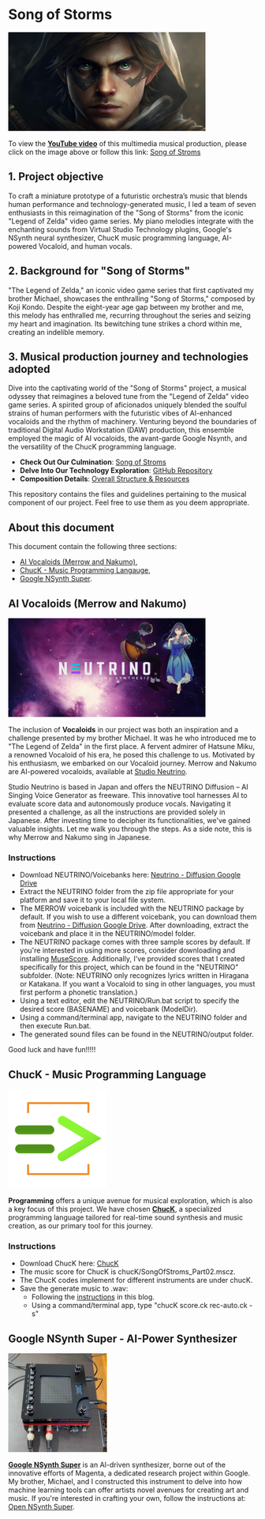 # Song of Storms
[<img src="images/SongOfStorms_Link.jpeg" width="400" height="200">](https://youtu.be/WxbQ2BDVnvQ)

To view the __[YouTube video](https://youtu.be/WxbQ2BDVnvQ)__ of this multimedia musical production, please click on the image above or follow this link: [Song of Stroms](https://youtu.be/WxbQ2BDVnvQ)

## 1. Project objective
To craft a miniature prototype of a futuristic orchestra’s music that blends human performance and technology-generated music, I led a team of seven enthusiasts in this reimagination of the "Song of Storms" from the iconic "Legend of Zelda" video game series. My piano melodies integrate with the enchanting sounds from Virtual Studio Technology plugins, Google's NSynth neural synthesizer, ChucK music programming language, AI-powered Vocaloid, and human vocals.

## 2. Background for "Song of Storms" 
"The Legend of Zelda," an iconic video game series that first captivated my brother Michael, showcases the enthralling "Song of Storms," composed by Koji Kondo. Despite the eight-year age gap between my brother and me, this melody has enthralled me, recurring throughout the series and seizing my heart and imagination. Its bewitching tune strikes a chord within me, creating an indelible memory.


## 3. Musical production journey and technologies adopted
Dive into the captivating world of the "Song of Storms" project, a musical odyssey that reimagines a beloved tune from the "Legend of Zelda" video game series. A spirited group of aficionados uniquely blended the soulful strains of human performers with the futuristic vibes of AI-enhanced vocaloids and the rhythm of machinery. Venturing beyond the boundaries of traditional Digital Audio Workstation (DAW) production, this ensemble employed the magic of AI vocaloids, the avant-garde Google Nsynth, and the versatility of the ChucK programming language. 

- **Check Out Our Culmination**: [Song of Stroms](https://youtu.be/WxbQ2BDVnvQ)
- **Delve Into Our Technology Exploration**: [GitHub Repository](https://github.com/JeffreyLuo333/SongOfStorms)
- **Composition Details**: [Overall Structure & Resources](https://github.com/JeffreyLuo333/SongOfStorms/blob/main/SongOfStorms.pdf)

This repository contains the files and guidelines pertaining to the musical component of our project. Feel free to use them as you deem appropriate.

## About this document

This document contain the following three sections:
- <a href="#ai-vocaloids-merrow-and-nakumo">AI Vocaloids (Merrow and Nakumo)</a>,
- <a href="#chuck---music-programming-language">ChucK - Music Programming Langauge</a>,
- <a href="#google-nsynth-super---ai-power-synthesizer">Google NSynth Super</a>.

## AI Vocaloids (Merrow and Nakumo)
[<img src="images/Vocaloids.jpg" width="400" height="200">](https://studio-neutrino.com/)

The inclusion of __Vocaloids__ in our project was both an inspiration and a challenge presented by my brother Michael. It was he who introduced me to "The Legend of Zelda" in the first place. A fervent admirer of Hatsune Miku, a renowned Vocaloid of his era, he posed this challenge to us. Motivated by his enthusiasm, we embarked on our Vocaloid journey.
Merrow and Nakumo are AI-powered vocaloids, available at [Studio Neutrino](https://studio-neutrino.com/).

Studio Neutrino is based in Japan and offers the NEUTRINO Diffusion – AI Singing Voice Generator as freeware. This innovative tool harnesses AI to evaluate score data and autonomously produce vocals. Navigating it presented a challenge, as all the instructions are provided solely in Japanese. After investing time to decipher its functionalities, we've gained valuable insights. Let me walk you through the steps. As a side note, this is why Merrow and Nakumo sing in Japanese.

### Instructions
- Download NEUTRINO/Voicebanks here: [Neutrino - Diffusion Google Drive](https://drive.google.com/drive/folders/1cDicMle0z0y6zRLbQp3dD2kI-Zn21YHC)
- Extract the NEUTRINO folder from the zip file appropriate for your platform and save it to your local file system. 
- The MERROW voicebank is included with the NEUTRINO package by default. If you wish to use a different voicebank, you can download them from [Neutrino - Diffusion Google Drive](https://drive.google.com/drive/folders/1cDicMle0z0y6zRLbQp3dD2kI-Zn21YHC). After downloading, extract the voicebank and place it in the NEUTRINO/model folder.
- The NEUTRINO package comes with three sample scores by default. If you're interested in using more scores, consider downloading and installing [MuseScore](https://musescore.com/dashboard). Additionally, I've provided scores that I created specifically for this project, which can be found in the "NEUTRINO" subfolder. (Note: NEUTRINO only recognizes lyrics written in Hiragana or Katakana. If you want a Vocaloid to sing in other languages, you must first perform a phonetic translation.)
- Using a text editor, edit the NEUTRINO/Run.bat script to specify the desired score (BASENAME) and voicebank (ModelDir).
- Using a command/terminal app, navigate to the NEUTRINO folder and then execute Run.bat.
- The generated sound files can be found in the NEUTRINO/output folder.

Good luck and have fun!!!!!

## ChucK - Music Programming Language
[<img src="images/chuck-logo2023w.png" width="200" height="200">](https://chuck.stanford.edu/)

__Programming__ offers a unique avenue for musical exploration, which is also a key focus of this project. We have chosen [__ChucK__](https://chuck.stanford.edu/), a specialized programming language tailored for real-time sound synthesis and music creation, as our primary tool for this journey.

### Instructions
- Download ChucK here: [ChucK](https://chuck.stanford.edu/)
- The music score for ChucK is chucK/SongOfStroms_Part02.mscz.
- The ChucK codes implement for different instruments are under chucK.
- Save the generate music to .wav: 
  - Following the [instructions](http://learningChuck.blogspot.com/2012/05/saving-to-wav-files.html) in this blog.
  - Using a command/terminal app, type "chucK score.ck rec-auto.ck -s" 

## Google NSynth Super - AI-Power Synthesizer
[<img src="images/GoogleNSynth.jpg" width="200" height="200">](https://nsynthsuper.withgoogle.com/)

[__Google NSynth Super__](https://nsynthsuper.withgoogle.com/) is an AI-driven synthesizer, borne out of the innovative efforts of Magenta, a dedicated research project within Google. My brother, Michael, and I constructed this instrument to delve into how machine learning tools can offer artists novel avenues for creating art and music. If you're interested in crafting your own, follow the instructions at: [Open NSynth Super](https://github.com/googlecreativelab/open-nsynth-super).

